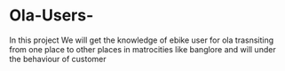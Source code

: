 # Ola-Users-
In this project  We will get the knowledge of    ebike user for ola  trasnsiting from one place to other places in matrocities like banglore and will under the behaviour of customer 
